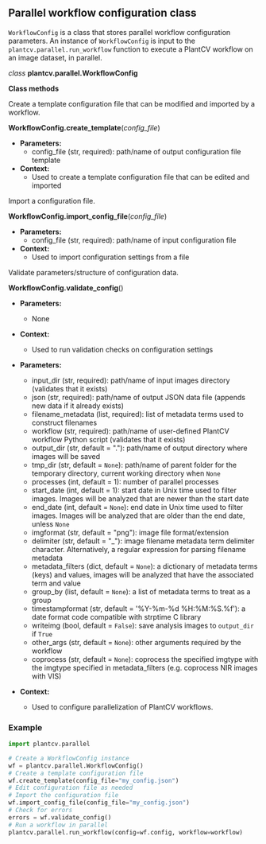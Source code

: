 ## Parallel workflow configuration class

`WorkflowConfig` is a class that stores parallel workflow configuration parameters. An instance of `WorkflowConfig` 
is input to the `plantcv.parallel.run_workflow` function to execute a PlantCV workflow on an image dataset, in parallel.

*class* **plantcv.parallel.WorkflowConfig**

**Class methods**

Create a template configuration file that can be modified and imported by a workflow.

**WorkflowConfig.create_template**(*config_file*)

- **Parameters:**
    - config_file (str, required): path/name of output configuration file template
- **Context:**
    - Used to create a template configuration file that can be edited and imported

Import a configuration file. 

**WorkflowConfig.import_config_file**(*config_file*)

- **Parameters:**
    - config_file (str, required): path/name of input configuration file
- **Context:**
    - Used to import configuration settings from a file

Validate parameters/structure of configuration data.

**WorkflowConfig.validate_config**()

- **Parameters:**
    - None
- **Context:**
    - Used to run validation checks on configuration settings

- **Parameters:**
    - input_dir (str, required): path/name of input images directory (validates that it exists)
    - json (str, required): path/name of output JSON data file (appends new data if it already exists)
    - filename_metadata (list, required): list of metadata terms used to construct filenames
    - workflow (str, required): path/name of user-defined PlantCV workflow Python script (validates that it exists)
    - output_dir (str, default = "."): path/name of output directory where images will be saved
    - tmp_dir (str, default = `None`): path/name of parent folder for the temporary directory, current working directory when `None`
    - processes (int, default = 1): number of parallel processes
    - start_date (int, default = 1): start date in Unix time used to filter images. Images will be analyzed that are newer than the start date
    - end_date (int, default = `None`): end date in Unix time used to filter images. Images will be analyzed that are older than the end date, unless `None`
    - imgformat (str, default = "png"): image file format/extension
    - delimiter (str, default = "_"): image filename metadata term delimiter character. Alternatively, a regular expression for parsing filename metadata
    - metadata_filters (dict, default = `None`): a dictionary of metadata terms (keys) and values, images will be analyzed that have the associated term and value
    - group_by (list, default = `None`): a list of metadata terms to treat as a group
    - timestampformat (str, default = '%Y-%m-%d %H:%M:%S.%f'): a date format code compatible with strptime C library
    - writeimg (bool, default = `False`): save analysis images to `output_dir` if `True`
    - other_args (str, default = `None`): other arguments required by the workflow
    - coprocess (str, default = `None`): coprocess the specified imgtype with the imgtype specified in metadata_filters (e.g. coprocess NIR images with VIS)
- **Context:**
    - Used to configure parallelization of PlantCV workflows.

### Example

```python
import plantcv.parallel

# Create a WorkflowConfig instance
wf = plantcv.parallel.WorkflowConfig()
# Create a template configuration file
wf.create_template(config_file="my_config.json")
# Edit configuration file as needed
# Import the configuration file
wf.import_config_file(config_file="my_config.json")
# Check for errors
errors = wf.validate_config()
# Run a workflow in parallel
plantcv.parallel.run_workflow(config=wf.config, workflow=workflow)

```
